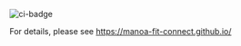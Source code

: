 ![ci-badge](https://github.com/manoa-fit-connect/manoa-fit-connect-app/workflows/Manoa-Fit-Connect/badge.svg)


For details, please see https://manoa-fit-connect.github.io/
